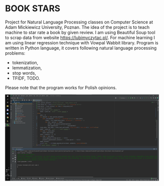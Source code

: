 # BOOK STARS

Project for Natural Language Processing classes on Computer Science at Adam Mickiewicz University, Poznan. The idea of the project is to teach machine to star rate a book by given review. I am using Beautiful Soup tool to scrap data from website https://lubimyczytac.pl/. For machine learning I am using linear regression technique with Vowpal Wabbit library. Program is written in Python language, it covers following natural language processing problems:
- tokenization, 
- lemmatization, 
- stop words, 
- TFIDF, TODO.

Please note that the program works for Polish opinions.

![12345](https://github.com/WangHoHan/book-stars/blob/main/book-stars.png)

